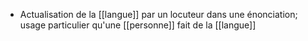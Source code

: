 - Actualisation de la [[langue]] par un locuteur dans une énonciation; usage particulier qu'une [[personne]] fait de la [[langue]]